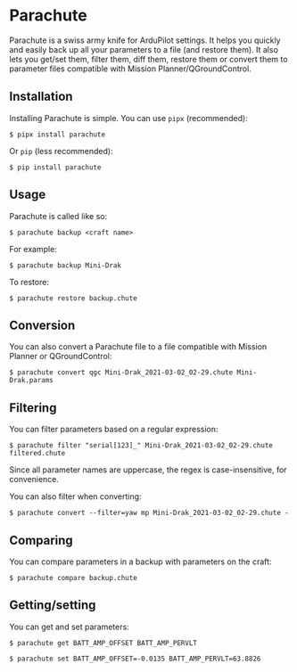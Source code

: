 Parachute
=========

Parachute is a swiss army knife for ArduPilot settings. It helps you quickly and
easily back up all your parameters to a file (and restore them). It also lets
you get/set them, filter them, diff them, restore them or convert them to
parameter files compatible with Mission Planner/QGroundControl.


Installation
------------

Installing Parachute is simple. You can use `pipx` (recommended):

```
$ pipx install parachute
```

Or `pip` (less recommended):

```
$ pip install parachute
```


Usage
-----

Parachute is called like so:

```
$ parachute backup <craft name>
```

For example:

```
$ parachute backup Mini-Drak
```

To restore:

```
$ parachute restore backup.chute
```


Conversion
----------

You can also convert a Parachute file to a file compatible with Mission Planner or QGroundControl:

```
$ parachute convert qgc Mini-Drak_2021-03-02_02-29.chute Mini-Drak.params
```


Filtering
---------

You can filter parameters based on a regular expression:

```
$ parachute filter "serial[123]_" Mini-Drak_2021-03-02_02-29.chute filtered.chute
```

Since all parameter names are uppercase, the regex is case-insensitive, for convenience.

You can also filter when converting:

```
$ parachute convert --filter=yaw mp Mini-Drak_2021-03-02_02-29.chute -
```


Comparing
---------

You can compare parameters in a backup with parameters on the craft:

```
$ parachute compare backup.chute
```


Getting/setting
---------------

You can get and set parameters:

```
$ parachute get BATT_AMP_OFFSET BATT_AMP_PERVLT
```

```
$ parachute set BATT_AMP_OFFSET=-0.0135 BATT_AMP_PERVLT=63.8826
```

